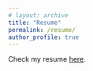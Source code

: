 ```yaml
---
# layout: archive
title: "Resume"
permalink: /resume/
author_profile: true
---
```


Check my resume <a href="/files/updated_resume.pdf" target="_blank"> here</a>.
